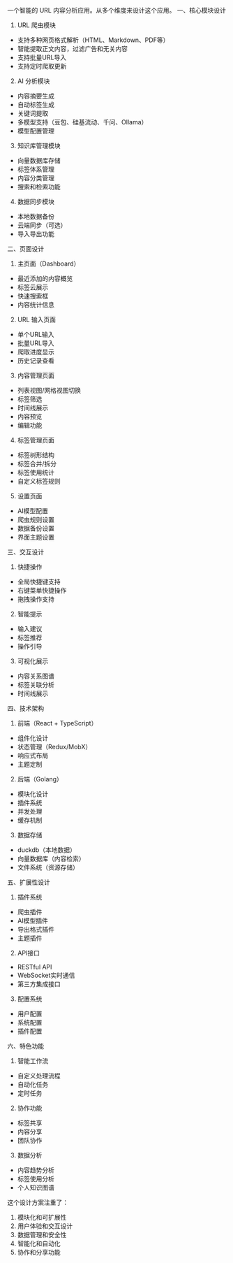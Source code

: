 
一个智能的 URL 内容分析应用。从多个维度来设计这个应用。
一、核心模块设计
1. URL 爬虫模块
- 支持多种网页格式解析（HTML、Markdown、PDF等）
- 智能提取正文内容，过滤广告和无关内容
- 支持批量URL导入
- 支持定时爬取更新

2. AI 分析模块
- 内容摘要生成
- 自动标签生成
- 关键词提取
- 多模型支持（豆包、硅基流动、千问、Ollama）
- 模型配置管理

3. 知识库管理模块
- 向量数据库存储
- 标签体系管理
- 内容分类管理
- 搜索和检索功能

4. 数据同步模块
- 本地数据备份
- 云端同步（可选）
- 导入导出功能

二、页面设计

1. 主页面（Dashboard）
- 最近添加的内容概览
- 标签云展示
- 快速搜索框
- 内容统计信息

2. URL 输入页面
- 单个URL输入
- 批量URL导入
- 爬取进度显示
- 历史记录查看

3. 内容管理页面
- 列表视图/网格视图切换
- 标签筛选
- 时间线展示
- 内容预览
- 编辑功能

4. 标签管理页面
- 标签树形结构
- 标签合并/拆分
- 标签使用统计
- 自定义标签规则

5. 设置页面
- AI模型配置
- 爬虫规则设置
- 数据备份设置
- 界面主题设置

三、交互设计

1. 快捷操作
- 全局快捷键支持
- 右键菜单快捷操作
- 拖拽操作支持

2. 智能提示
- 输入建议
- 标签推荐
- 操作引导

3. 可视化展示
- 内容关系图谱
- 标签关联分析
- 时间线展示

四、技术架构

1. 前端（React + TypeScript）
- 组件化设计
- 状态管理（Redux/MobX）
- 响应式布局
- 主题定制

2. 后端（Golang）
- 模块化设计
- 插件系统
- 并发处理
- 缓存机制

3. 数据存储
- duckdb（本地数据）
- 向量数据库（内容检索）
- 文件系统（资源存储）

五、扩展性设计

1. 插件系统
- 爬虫插件
- AI模型插件
- 导出格式插件
- 主题插件

2. API接口
- RESTful API
- WebSocket实时通信
- 第三方集成接口

3. 配置系统
- 用户配置
- 系统配置
- 插件配置

六、特色功能

1. 智能工作流
- 自定义处理流程
- 自动化任务
- 定时任务

2. 协作功能
- 标签共享
- 内容分享
- 团队协作

3. 数据分析
- 内容趋势分析
- 标签使用分析
- 个人知识图谱

这个设计方案注重了：
1. 模块化和可扩展性
2. 用户体验和交互设计
3. 数据管理和安全性
4. 智能化和自动化
5. 协作和分享功能